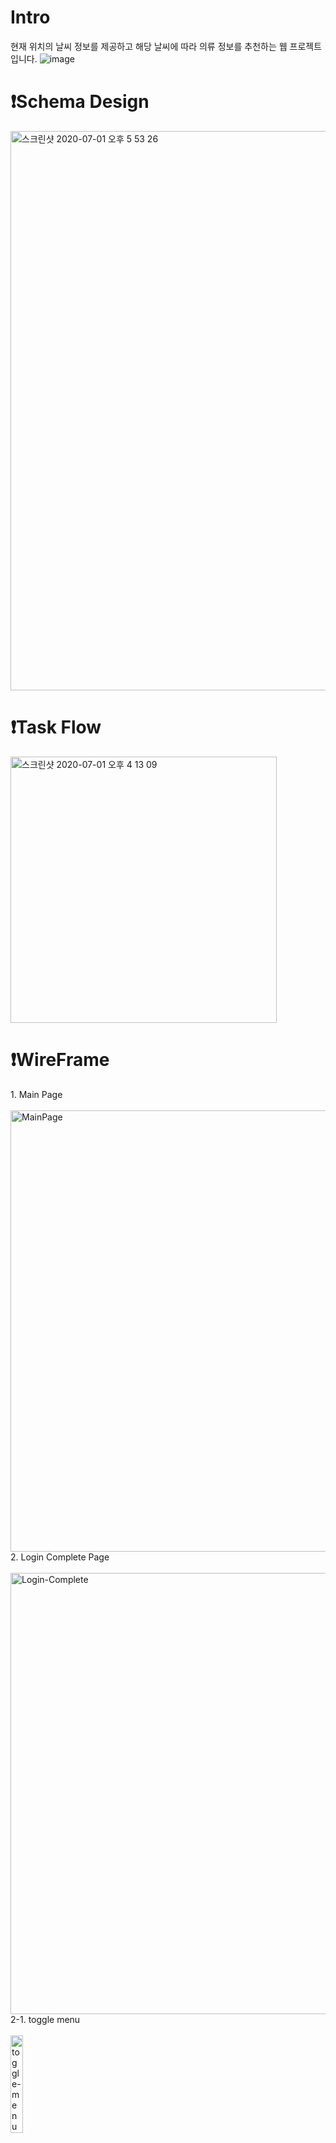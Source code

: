 # Intro
현재 위치의 날씨 정보를 제공하고 해당 날씨에 따라 의류 정보를 추천하는 웹 프로젝트입니다. 
![image](https://user-images.githubusercontent.com/61106972/95744021-aa4e0180-0ccd-11eb-8b4a-c5d4f5bb0a99.png)



# ❗️Schema Design

<img width="895" alt="스크린샷 2020-07-01 오후 5 53 26" src="https://user-images.githubusercontent.com/46562138/86224895-6c1c4e80-bbc4-11ea-8091-d0ad5f42cf51.png">

# ❗️Task Flow


<img width="426" alt="스크린샷 2020-07-01 오후 4 13 09" src="https://user-images.githubusercontent.com/46562138/86214942-df1ec880-bbb6-11ea-9648-4cde9200ed0c.png"></img>

# ❗️WireFrame


<div>
1. Main Page
<br></br>
<img width="706" alt="MainPage" src="https://user-images.githubusercontent.com/46562138/86225217-e64cd300-bbc4-11ea-99ce-bf6e7cd3efb4.png">
</div>

<div>
2. Login Complete Page
<br></br>
<img width="706" alt="Login-Complete" src="https://user-images.githubusercontent.com/55651378/86239141-b65bfa80-bbd9-11ea-9a9d-f004d939b9b0.png">
</div>

<div>
2-1. toggle menu 
<br></br>
<img width="20%" alt="toggle-menu" src="https://user-images.githubusercontent.com/55651378/86239448-4d28b700-bbda-11ea-9a05-dedecd24d2af.png" >
</div>
<br></br>
<div>
3. Login Page
<br></br>
<img width="40%" alt="Login" src="https://user-images.githubusercontent.com/55651378/86239463-56198880-bbda-11ea-9fe2-8c20fac8abc3.png">
</div>


<div>
4. Signin Page
<br></br>
<img width="45%" alt="Signin" src="https://user-images.githubusercontent.com/55651378/86239117-ad6b2900-bbd9-11ea-9389-d636612e1eb7.png">
</div>

# 🚩 **Bare Minimum / Advanced / Nightmare**

❗️**BareMinimum**

- 유저의 접속지역에 따른 지역별 날씨 안내
- 시간 대 및 접속 지역의 날씨에 따른 배경 이미지 변경
- 기온에 따른 default 옷차림 추천
- 회원가입 및 로그인 구현
- 가입된 유저가 직접 옷차림에 대한 실제 이미지를 업로드
- 유저가 업로드한 이미지에 대한 좋아요 ❤️


❗️**Advanced**

- 유저가 업로드한 이미지에 대한 좋아요 의 결과에 대한 Best image show

❗️**Nightmare**

- 서비스 배포 이외의 Chrome Extension


# 프로젝트 Preview

![메인 페이지에서 회원가입 이동](https://user-images.githubusercontent.com/61106972/95743496-d1f09a00-0ccc-11eb-8dfb-09d59019fc0e.gif)
![회원가입](https://user-images.githubusercontent.com/61106972/95743513-d6b54e00-0ccc-11eb-905c-007698b126d7.gif)
![unnamed](https://user-images.githubusercontent.com/61106972/95743518-d7e67b00-0ccc-11eb-85f5-81eb45b0d539.gif)
![새로고침 및 로그아웃](https://user-images.githubusercontent.com/61106972/95743508-d4eb8a80-0ccc-11eb-99f9-57dee394ac0c.gif)
![파일업로드](https://user-images.githubusercontent.com/61106972/95743511-d61cb780-0ccc-11eb-9a96-78583c2a05b2.gif)

- Back-end
업로드한 image s3에 저장된 상태입니다.
![s3upload](https://user-images.githubusercontent.com/61106972/95743515-d74de480-0ccc-11eb-920e-cb808dd8d7d7.gif)
